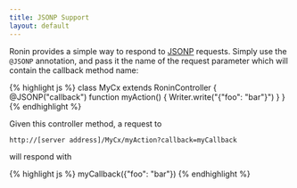```yaml
---
title: JSONP Support
layout: default
---
```


Ronin provides a simple way to respond to [JSONP][2] requests. Simply use the
`@JSONP` annotation, and pass it the name of the request parameter which will
contain the callback method name:

{% highlight js %}
    class MyCx extends RoninController {
      @JSONP("callback")
      function myAction() {
        Writer.write("{\"foo\": \"bar\"}")
      }
    }
{% endhighlight %}

Given this controller method, a request to

`http://[server address]/MyCx/myAction?callback=myCallback`

will respond with

{% highlight js %}
    myCallback({"foo": "bar"})
{% endhighlight %}

   [2]: http://en.wikipedia.org/wiki/JSONP
